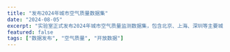 ```yaml
---
title: "发布2024年城市空气质量数据集"
date: "2024-08-05"
excerpt: "实验室正式发布2024年城市空气质量监测数据集，包含北京、上海、深圳等主要城市的全年数据。"
featured: false
tags: ["数据发布", "空气质量", "开放数据"]
---
```


